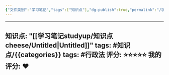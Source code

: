 ```yaml
---
{"文件类别":"学习笔记","tags":["知识点"],"dg-publish":true,"permalink":"/学习笔记studyup/知识点cheese/Untitled/","dgPassFrontmatter":true,"created":"2024-10-23T11:03:21.314+08:00","updated":"2024-10-23T11:03:48.271+08:00"}
---
```


---
知识点: "[[学习笔记studyup/知识点cheese/Untitled\|Untitled]]"
tags: #知识点/{{categories}}
tags: #行政法
评分: ⭐⭐⭐⭐⭐
我的评分: ♥
---
